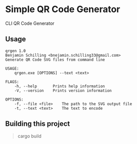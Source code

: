 # Simple QR Code Generator

CLI QR Code Generator

## Usage

```
qrgen 1.0
Benjamin Schilling <bnejamin.schilling33@gmail.com>
Generate QR Code SVG files from command line

USAGE:
    qrgen.exe [OPTIONS] --text <text>

FLAGS:
    -h, --help       Prints help information
    -V, --version    Prints version information

OPTIONS:
    -f, --file <file>    The path to the SVG output file
    -t, --text <text>    The text to encode
```

## Building this project

> cargo build